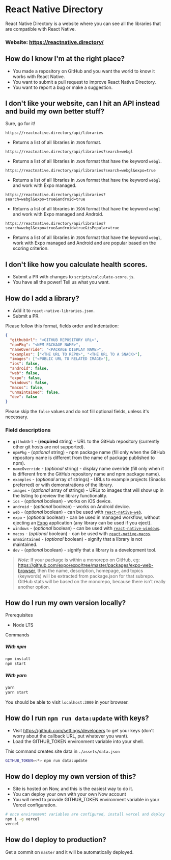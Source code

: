 # React Native Directory

React Native Directory is a website where you can see all the libraries that are compatible with React Native.

### Website: https://reactnative.directory/

## How do I know I'm at the right place?

- You made a repository on GitHub and you want the world to know it works with React Native.
- You want to submit a pull request to improve React Native Directory.
- You want to report a bug or make a suggestion.

## I don't like your website, can I hit an API instead and build my own better stuff?

Sure, go for it!

`https://reactnative.directory/api/libraries`

- Returns a list of all libraries in `JSON` format.

`https://reactnative.directory/api/libraries?search=webgl`

- Returns a list of all libraries in `JSON` format that have the keyword `webgl`.

`https://reactnative.directory/api/libraries?search=webgl&expo=true`

- Returns a list of all libraries in `JSON` format that have the keyword `webgl` and work with Expo managed.

`https://reactnative.directory/api/libraries?search=webgl&expo=true&android=true`

- Returns a list of all libraries in `JSON` format that have the keyword `webgl` and work with Expo managed and Android.

`https://reactnative.directory/api/libraries?search=webgl&expo=true&android=true&isPopular=true`

- Returns a list of all libraries in `JSON` format that have the keyword `webgl`, work with Expo managed and Android and are popular based on the scoring criterion.

## I don't like how you calculate health scores.

- Submit a PR with changes to `scripts/calculate-score.js`.
- You have all the power! Tell us what you want.

## How do I add a library?

- Add it to `react-native-libraries.json`.
- Submit a PR.

Please follow this format, fields order and indentation:

```json
{
  "githubUrl": "<GITHUB REPOSITORY URL>",
  "npmPkg": "<NPM PACKAGE NAME>",
  "nameOverride": "<PACKAGE DISPLAY NAME>",
  "examples": ["<THE URL TO REPO>", "<THE URL TO A SNACK>"],
  "images": ["<PUBLIC URL TO RELATED IMAGE>"],
  "ios": false,
  "android": false,
  "web": false,
  "expo": false,
  "windows": false,
  "macos": false,
  "unmaintained": false,
  "dev": false
}
```

Please skip the `false` values and do not fill optional fields, unless it's necessary.

### Field descriptions

- `githubUrl` - (**required** string) - URL to the GitHub repository (currently other git hosts are not supported).
- `npmPkg` - (_optional_ string) - npm package name (fill only when the GitHub repository name is different from the name of package published to npm).
- `nameOverride` - (_optional_ string) - display name override (fill only when it is different from the GitHub repository name and npm package name).
- `examples` - (_optional_ array of strings) - URLs to example projects (Snacks preferred) or with demonstrations of the library.
- `images` - (_optional_ array of strings) - URLs to images that will show up in the listing to preview the library functionality.
- `ios` - (_optional_ boolean) - works on iOS device.
- `android` - (_optional_ boolean) - works on Android device.
- `web` - (_optional_ boolean) - can be used with [`react-native-web`](https://github.com/necolas/react-native-web).
- `expo` - (_optional_ boolean) - can be used in managed workflow, without ejecting an [Expo](https://github.com/expo/expo) application (any library can be used if you eject).
- `windows` - (_optional_ boolean) - can be used with [`react-native-windows`](https://github.com/microsoft/react-native-windows).
- `macos` - (_optional_ boolean) - can be used with [`react-native-macos`](https://github.com/microsoft/react-native-macos).
- `unmaintained` - (_optional_ boolean) - signify that a library is not maintained.
- `dev` - (_optional_ boolean) - signify that a library is a development tool.

> _Note:_ If your package is within a monorepo on GitHub, eg: https://github.com/expo/expo/tree/master/packages/expo-web-browser, then the name, description, homepage, and topics (keywords) will be extracted from package.json for that subrepo. GitHub stats will be based on the monorepo, because there isn't really another option.

## How do I run my own version locally?

Prerequisites

- Node LTS

Commands

##### With npm

```sh
npm install
npm start
```

##### With yarn

```sh
yarn
yarn start
```

You should be able to visit `localhost:3000` in your browser.

## How do I run `npm run data:update` with keys?

- Visit https://github.com/settings/developers to get your keys (don't worry about the callback URL, put whatever you want).
- Load the GITHUB_TOKEN environment variable into your shell.

This command creates site data in `./assets/data.json`

```sh
GITHUB_TOKEN=<*> npm run data:update
```

## How do I deploy my own version of this?

- Site is hosted on Now, and this is the easiest way to do it.
- You can deploy your own with your own Now account
- You will need to provide GITHUB_TOKEN environment variable in your Vercel configuration.

```sh
# once environment variables are configured, install vercel and deploy
npm i -g vercel
vercel
```

## How do I deploy to production?

Get a commit on `master` and it will be automatically deployed.
